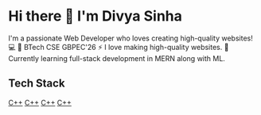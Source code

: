 # Hi there 👋 I'm Divya Sinha

I'm a passionate Web Developer who loves creating high-quality websites! 💻
👯 BTech CSE GBPEC'26
⚡ I love making high-quality websites.
🌱 Currently learning full-stack development in MERN along with ML.

## Tech Stack
[C++](#C++)            [C++](#C++)          [C++](#C++)              [C++](#C++) 



<!--
**Divyasinhaa/Divyasinhaa** is a ✨ _special_ ✨ repository because its `README.md` (this file) appears on your GitHub profile.

Here are some ideas to get you started:

- 🔭 I’m currently working on ...
- 🌱 I’m currently learning ...
- 👯 I’m looking to collaborate on ...
- 🤔 I’m looking for help with ...
- 💬 Ask me about ...
- 📫 How to reach me: ...
- 😄 Pronouns: ...
- ⚡ Fun fact: ...
-->
